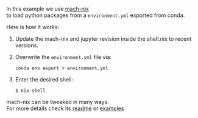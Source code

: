 In this example we use [mach-nix](https://github.com/DavHau/mach-nix)  
to load python packages from a `environment.yml` exported from conda.

Here is how it works:

1. Update the mach-nix and jupyter revision inside the shell.nix to recent versions.

1. Overwrite the `environment.yml` file via:
    ```
    conda env export > environment.yml
    ```

1. Enter the desired shell:
    ```
    $ nix-shell
    ```

mach-nix can be tweaked in many ways.  
For more details check its [readme](https://github.com/DavHau/mach-nix) or [examples](https://github.com/DavHau/mach-nix/blob/master/examples.md)
